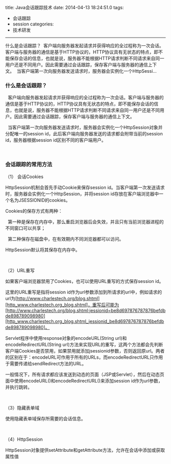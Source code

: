 title: Java会话跟踪技术
date: 2014-04-13 18:24:51.0
tags:
- 会话跟踪
- session
categories:
- 技术研发

---

什么是会话跟踪？  客户端向服务器发起请求并获得响应的全过程称为一次会话。客户端与服务器的通信是基于HTTP协议的，HTTP协议具有无状态的特点，即不能保存会话的信息，也就是说，服务器不能根据HTTP请求判断不同请求来自同一用户还是不同用户。因此需要通过会话跟踪，保存客户端与服务器的通信上下文。  当客户端第一次向服务器发送请求时，服务器会实例化一个HttpSessi...

<!-- more -->

### 什么是会话跟踪？ ###

  客户端向服务器发起请求并获得响应的全过程称为一次会话。客户端与服务器的通信是基于HTTP协议的，HTTP协议具有无状态的特点，即不能保存会话的信息，也就是说，服务器不能根据HTTP请求判断不同请求来自同一用户还是不同用户。因此需要通过会话跟踪，保存客户端与服务器的通信上下文。

  当客户端第一次向服务器发送请求时，服务器会实例化一个HttpSession对象并分配唯一的session id，此后客户端向服务器发送的请求都会附带当前的session id，服务器根据session id区别不同的客户端用户。

 

### 会话跟踪的常用方法 ###

（1） 会话Cookies

HttpSession机制会首先手动Cookie来保存session id。当客户端第一次发送请求时，服务器会实例化一个HttpSession，并将session id存放在客户端浏览器中一个名为JSESSIONID的cookies。

Cookies的保存方式有两种：

  第一种是保存在内存中，那么重启浏览器后会失效，并且只有当前浏览器进程的不同窗口可以共享；

  第二种保存在磁盘中，在有效期内不同浏览器都可以访问。

HttpSession默认将其保存在内存中。

 

（2）URL重写

如果客户端浏览器禁用了Cookies，也可以使用URL重写的方式保存session id。

这里的URL重写是指将session id作为url参数添加到所请求的url中，例如请求的url为[http://www.charlestech.org/blog.shtml][http_www.charlestech.org_blog.shtml]，重写后可能为[http://www.charlestech.org/blog.shtml;jessionid=be8d697876787876befdbde898789098980][http_www.charlestech.org_blog.shtml_jessionid_be8d697876787876befdbde898789098980]。

Servlet程序中使用response对象的encodeURL(String url)和encodeRedirectURL(String url)方法来实现URL的重写，这两个方法都会先判断客户端Cookies是否禁用，如果禁用就添加jsessionid参数，否则返回原url。两者的区别在于：encodeURL可作用于所有的URLs，而encodeRedirectURL只作用于需要传递给sendRedirect方法的URL。

一般情况下，所有请求都应该发送到动态的页面（JSP或Servlet），然后在动态页面中使用encodeURL()和encodeRedirectURL()来添加session id作为url参数，并执行跳转。

 

（3）隐藏表单域

使用<input type="hidden"/>隐藏表单域保存所需要的会话信息。

 

（4）HttpSession

HttpSession对象提供setAttribute和getAttribute方法，允许在会话中添加或获取属性值

 

 


[http_www.charlestech.org_blog.shtml]: http://www.charlestech.org/blog.shtml
[http_www.charlestech.org_blog.shtml_jessionid_be8d697876787876befdbde898789098980]: http://www.charlestech.org/blog.shtml?page=2